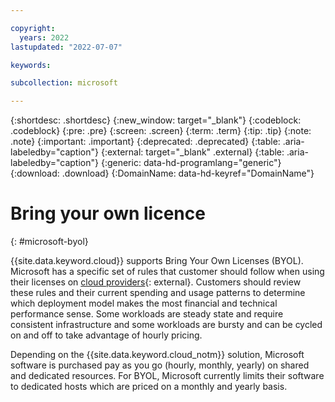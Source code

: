 ```yaml
---

copyright:
  years: 2022
lastupdated: "2022-07-07"

keywords:

subcollection: microsoft

---
```


{:shortdesc: .shortdesc}
{:new_window: target="_blank"}
{:codeblock: .codeblock}
{:pre: .pre}
{:screen: .screen}
{:term: .term}
{:tip: .tip}
{:note: .note}
{:important: .important}
{:deprecated: .deprecated}
{:table: .aria-labeledby="caption"}
{:external: target="_blank" .external}
{:table: .aria-labeledby="caption"}
{:generic: data-hd-programlang="generic"}
{:download: .download}
{:DomainName: data-hd-keyref="DomainName"}

# Bring your own licence
{: #microsoft-byol}

{{site.data.keyword.cloud}} supports Bring Your Own Licenses (BYOL). Microsoft has a specific set of rules that customer should follow when using their licenses on [cloud providers](https://www.microsoft.com/en-us/licensing/news/updated-licensing-rights-for-dedicated-cloud){: external}. Customers should review these rules and  their current spending and usage patterns to determine which deployment model makes the most financial and technical performance sense. Some workloads are steady state and require consistent infrastructure and some workloads are bursty and can be cycled on and off to take advantage of hourly pricing.

Depending on the {{site.data.keyword.cloud_notm}} solution, Microsoft software is purchased pay as you go (hourly, monthly, yearly) on shared and dedicated resources. For BYOL, Microsoft currently limits their software to dedicated hosts which are priced on a monthly and yearly basis.
